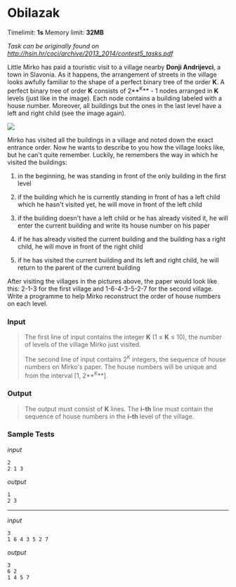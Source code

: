 # Obilazak

Timelimit: **1s** Memory limit: **32MB**

*Task can be originally found on http://hsin.hr/coci/archive/2013_2014/contest5_tasks.pdf*

Little Mirko has paid a touristic visit to a village nearby **Donji
Andrijevci**, a town in Slavonia. As it happens, the arrangement of
streets in the village looks awfully familiar to the shape of a perfect
binary tree of the order **K**. A perfect binary tree of order **K**
consists of 2**<sup>K</sup>** - 1 nodes arranged in **K** levels (just like in
the image). Each node contains a building labeled with a house number.
Moreover, all buildings but the ones in the last level have a left and
right child (see the image again).

![](/_static/img/tasks/obilazak.png)

Mirko has visited all the buildings in a village and noted down the
exact entrance order. Now he wants to describe to you how the village
looks like, but he can't quite remember. Luckily, he remembers the way
in which he visited the buildings:

1.  in the beginning, he was standing in front of the only building in
    the first level

2.  if the building which he is currently standing in front of has a
    left child which he hasn't visited yet, he will move in front of the
    left child

3.  if the building doesn't have a left child or he has already visited
    it, he will enter the current building and write its house number on
    his paper

4.  if he has already visited the current building and the building has
    a right child, he will move in front of the right child

5.  if he has visited the current building and its left and right child,
    he will return to the parent of the current building

After visiting the villages in the pictures above, the paper would look
like this: 2-1-3 for the first village and 1-6-4-3-5-2-7 for the second
village. Write a programme to help Mirko reconstruct the order of house
numbers on each level.

### Input
> The first line of input contains the integer **K** (1 ≤ **K** ≤ 10), the
> number of levels of the village Mirko just visited.
> 
> The second line of input contains 2<sup>K</sup> integers, the sequence of house
> numbers on Mirko's paper. The house numbers will be unique and from the
> interval [1, 2**<sup>K</sup>**].

### Output
> The output must consist of **K** lines. The **i-th** line must contain
> the sequence of house numbers in the **i-th** level of the village.

### Sample Tests
_input_

```
2
2 1 3
```

_output_

```
1
2 3
```

---

_input_

```
3
1 6 4 3 5 2 7
```

_output_

```
3
6 2
1 4 5 7
```